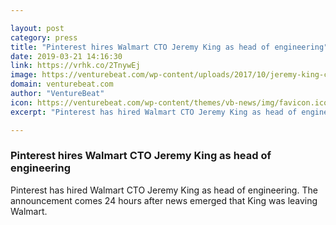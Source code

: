 ```yaml
---

layout: post
category: press
title: "Pinterest hires Walmart CTO Jeremy King as head of engineering"
date: 2019-03-21 14:16:30
link: https://vrhk.co/2TnywEj
image: https://venturebeat.com/wp-content/uploads/2017/10/jeremy-king-cto-walmart-vb-summit-2017.jpg?w=1200&strip=all
domain: venturebeat.com
author: "VentureBeat"
icon: https://venturebeat.com/wp-content/themes/vb-news/img/favicon.ico
excerpt: "Pinterest has hired Walmart CTO Jeremy King as head of engineering. The announcement comes 24 hours after news emerged that King was leaving Walmart."

---
```


### Pinterest hires Walmart CTO Jeremy King as head of engineering

Pinterest has hired Walmart CTO Jeremy King as head of engineering. The announcement comes 24 hours after news emerged that King was leaving Walmart.